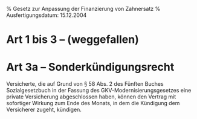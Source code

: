 % Gesetz zur Anpassung der Finanzierung von Zahnersatz
% Ausfertigungsdatum: 15.12.2004
 
# Art 1 bis 3 – (weggefallen)

# Art 3a – Sonderkündigungsrecht

Versicherte, die auf Grund von § 58 Abs. 2 des Fünften Buches Sozialgesetzbuch in der Fassung des GKV-Modernisierungsgesetzes eine private Versicherung abgeschlossen haben, können den Vertrag mit sofortiger Wirkung zum Ende des Monats, in dem die Kündigung dem Versicherer zugeht, kündigen.
